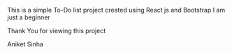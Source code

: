 This is a simple To-Do list project created using React js and Bootstrap
I am just a beginner

Thank You for viewing this project

Aniket Sinha

